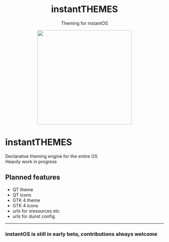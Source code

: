<div align="center">
    <h1>instantTHEMES</h1>
    <p>Theming for instantOS</p>
    <img width="300" height="300" src="https://raw.githubusercontent.com/instantOS/instantLOGO/master/png/theme.png">
</div>

# instantTHEMES

Declarative theming engine for the entire OS  
Heavily work in progress

## Planned features

- QT theme
- QT icons
- GTK 4 theme
- GTK 4 icons
- urls for xresources etc
- urls for dunst config

--------

### instantOS is still in early beta, contributions always welcome
